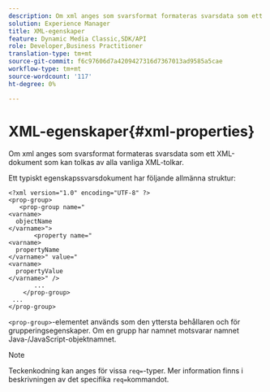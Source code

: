```yaml
---
description: Om xml anges som svarsformat formateras svarsdata som ett XML-dokument som kan tolkas av alla vanliga XML-tolkar.
solution: Experience Manager
title: XML-egenskaper
feature: Dynamic Media Classic,SDK/API
role: Developer,Business Practitioner
translation-type: tm+mt
source-git-commit: f6c97606d7a4209427316d7367013ad9585a5cae
workflow-type: tm+mt
source-wordcount: '117'
ht-degree: 0%

---
```



# XML-egenskaper{#xml-properties}

Om xml anges som svarsformat formateras svarsdata som ett XML-dokument som kan tolkas av alla vanliga XML-tolkar.

Ett typiskt egenskapssvarsdokument har följande allmänna struktur:

```
<?xml version="1.0" encoding="UTF-8" ?>
<prop-group>
   <prop-group name="
<varname>
  objectName
</varname>">
       <property name="
<varname>
  propertyName
</varname>" value="
<varname>
  propertyValue
</varname>" />
       ...
    </prop-group>
 ...
</prop-group>
```

`<prop-group>`-elementet används som den yttersta behållaren och för grupperingsegenskaper. Om en grupp har namnet motsvarar namnet Java-/JavaScript-objektnamnet.

>[!NOTE]
>
>Teckenkodning kan anges för vissa `req=`-typer. Mer information finns i beskrivningen av det specifika `req=`kommandot.

